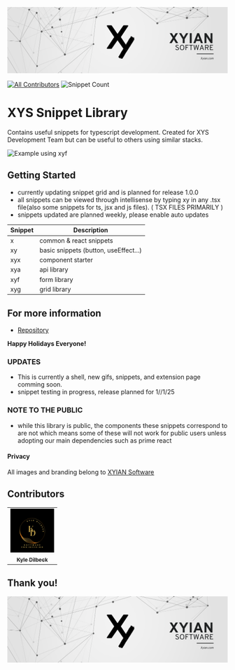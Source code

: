 <p align="center">
  <a href=https://www.yamahamotorsports.com>
    <img src='https://github.com/XYIANSoftware/images/blob/main/XYIAN_BANNER.png?raw=true' alt='XYIAN Software Banner'/>
  </a>
</p>

[![All Contributors](https://img.shields.io/badge/all_contributors-1-blue.svg?style=flat-square)](https://marketplace.visualstudio.com/items?itemName=YAMAHA.yds-snippets#:~:text=Motor%20Corperation%20USA-,Contributors,-%E2%9C%A8)
![Snippet Count](https://img.shields.io/badge/Custom_Snippets-42-orange.svg?style=flat-square)

# XYS Snippet Library

Contains useful snippets for typescript development. Created for XYS Development Team but can be useful to others using similar stacks.

![Example using xyf](https://media.giphy.com/media/iMz4SYVtEghHP7VGDj/giphy.gif)

## Getting Started

- currently updating snippet grid and is planned for release 1.0.0
- all snippets can be viewed through intellisense by typing xy in any .tsx file(also some snippets for ts, jsx and js files). ( TSX FILES PRIMARILY )
- snippets updated are planned weekly, please enable auto updates

| Snippet | Description                           |
| ------- | ------------------------------------- |
| x       | common & react snippets               |
| xy      | basic snippets (button, useEffect...) |
| xyx     | component starter                     |
| xya     | api library                           |
| xyf     | form library                          |
| xyg     | grid library                          |

## For more information

- [Repository](https://github.com/XYIANSoftware/xys-snippets)

**Happy Holidays Everyone!**

### UPDATES

- This is currently a shell, new gifs, snippets, and extension page comming soon.
- snippet testing in progress, release planned for 1//1/25

### NOTE TO THE PUBLIC

- while this library is public, the components these snippets correspond to are not which means some of these will not work for public users unless adopting our main dependencies such as prime react

#### Privacy

All images and branding belong to [XYIAN Software](https://xyian.com)

## Contributors

<!-- ALL-CONTRIBUTORS-LIST:START - Do not remove or modify this section -->
<!-- prettier-ignore-start -->
<!-- markdownlint-disable -->
<table>
  <tr>
    <td align="center"><a href=https://www.linkedin.com/in/kxdilbeck/><img src=https://github.com/XYIANSoftware/images/blob/main/kxd_logos/KXD-Logo2.png?raw=true width="100px;" alt="Kyle Dilbeck Logo"/><br /><sub><b>Kyle Dilbeck</b></sub></a><br /><a href=https://github.com/XYIAN/yamaha-extensionPack/issues title="Developer"></a></td>
   
    
</table>
<!-- markdownlint-enable -->
<!-- prettier-ignore-end -->
<!-- ALL-CONTRIBUTORS-LIST:END -->

## Thank you!

<a href=https://www.xyian.com/>
 <img src='https://github.com/XYIANSoftware/images/blob/main/XYIAN_BANNER.png?raw=true' alt='XYIAN Software Banner'/>
</a>
